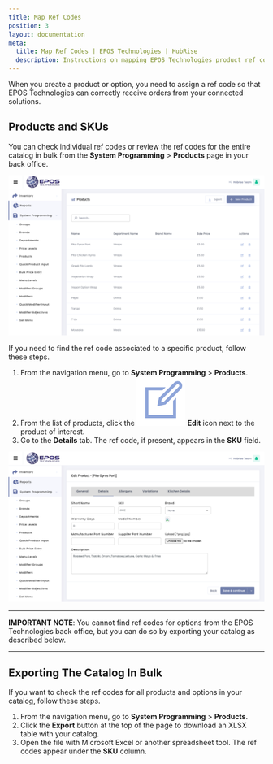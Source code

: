 ```yaml
---
title: Map Ref Codes
position: 3
layout: documentation
meta:
  title: Map Ref Codes | EPOS Technologies | HubRise
  description: Instructions on mapping EPOS Technologies product ref codes with other apps after connecting your EPOS with HubRise. Connect apps and synchronise your data.
---
```


When you create a product or option, you need to assign a ref code so that EPOS Technologies can correctly receive orders from your connected solutions.

## Products and SKUs

You can check individual ref codes or review the ref codes for the entire catalog in bulk from the **System Programming** > **Products** page in your back office.

![The Products page in your EPOS Technologies back office](../images/003-en-epos-tech-products-page.png)

If you need to find the ref code associated to a specific product, follow these steps.

1. From the navigation menu, go to **System Programming** > **Products**.
1. From the list of products, click the <InlineImage width="20" height="20">![Edit icon](../images/edit-icon.png)</InlineImage> **Edit** icon next to the product of interest.
1. Go to the **Details** tab. The ref code, if present, appears in the **SKU** field.

![Finding product ref codes in EPOS Technologies back office](../images/004-en-epos-tech-product-details.png)

---

**IMPORTANT NOTE**: You cannot find ref codes for options from the EPOS Technologies back office, but you can do so by exporting your catalog as described below.

---

## Exporting The Catalog In Bulk

If you want to check the ref codes for all products and options in your catalog, follow these steps.

1. From the navigation menu, go to **System Programming** > **Products**.
1. Click the **Export** button at the top of the page to download an XLSX table with your catalog.
1. Open the file with Microsoft Excel or another spreadsheet tool. The ref codes appear under the **SKU** column.
